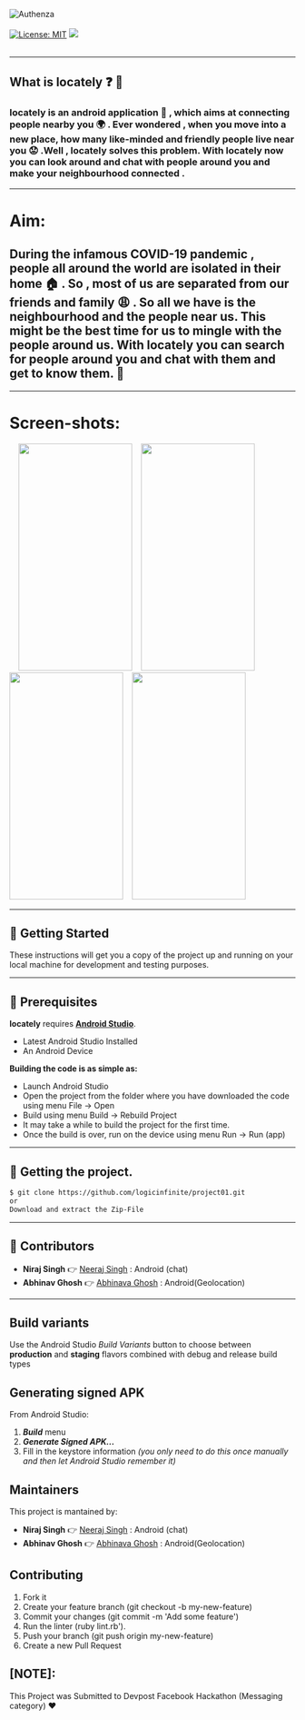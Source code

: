 ![Authenza](https://github.com/logicinfinite/project01/blob/master/WhatsApp%20Image%202020-09-03%20at%2022.03.png?raw=true)
<br><br>
[![License: MIT](https://img.shields.io/badge/License-MIT-yellow.svg)](https://opensource.org/licenses/MIT)   <a href='https://github.com/logicinfinite' target='_blank'><img src='https://img.shields.io/github/followers/logicinfinite.svg?label=Folow&style=social'></a>
</a><br><br>

  ---

## What is locately :question:  :iphone:

###  **locately** is an android application  :iphone: , which aims at connecting people nearby you :earth_africa: . Ever wondered , when you move into a new place, how many like-minded and friendly people live near you  :worried: .Well , locately solves this problem. With **locately**  now you can  look around and chat with people around you and make your neighbourhood connected . 

 ---

# Aim:

## During the infamous COVID-19 pandemic , people all around the world are isolated in their home :house: . So , most of us are separated from our friends and family :weary: . So all we have is the neighbourhood and the people near us. This might be the best time for us to mingle with the people  around us. With **locately** you can search for people around you and chat with them and get to know them. :tada:


  ---

# Screen-shots:

&nbsp; &nbsp;  <img src="https://github.com/logicinfinite/project01/blob/master/new%20user.jpeg" width="200" height="400" />&nbsp; &nbsp; <img src="https://github.com/logicinfinite/project01/blob/master/add%20profile.jpeg" width="200" height="400" />&nbsp; &nbsp; <img src="https://github.com/logicinfinite/project01/blob/master/map%20(2).jpeg" width="200" height="400" />&nbsp; &nbsp;   <img src="https://github.com/logicinfinite/project01/blob/master/box.jpeg" width="200" height="400" /> 

 ---



## :dart: Getting Started
These instructions will get you a copy of the project up and running on your local machine for development and testing purposes.

 ---

##  :dart: Prerequisites

**locately** requires  [**Android Studio**](https://developer.android.com/studio).

 * Latest Android Studio Installed
 * An Android Device
 
 **Building the code is as simple as:**

 * Launch Android Studio
 * Open the project from the folder where you have downloaded the code using menu File -> Open
 * Build using menu Build -> Rebuild Project
 * It may take a while to build the project for the first time.
 * Once the build is over, run on the device using menu Run -> Run (app)
 
 ---

## :dart: Getting the project.

```sh
$ git clone https://github.com/logicinfinite/project01.git
or 
Download and extract the Zip-File
```
 ---

## :dart:  Contributors

-   **Niraj Singh**  :point_right: [Neeraj Singh](https://github.com/karma9874) : Android (chat)
-   **Abhinav Ghosh**  :point_right: [Abhinava Ghosh](https://github.com/logicinfinite) : Android(Geolocation)

  ---

## Build variants
Use the Android Studio *Build Variants* button to choose between **production** and **staging** flavors combined with debug and release build types


## Generating signed APK
From Android Studio:
1. ***Build*** menu
2. ***Generate Signed APK...***
3. Fill in the keystore information *(you only need to do this once manually and then let Android Studio remember it)*

## Maintainers
This project is mantained by:
-   **Niraj Singh**  :point_right: [Neeraj Singh](https://github.com/karma9874) : Android (chat)
-   **Abhinav Ghosh**  :point_right: [Abhinava Ghosh](https://github.com/logicinfinite) : Android(Geolocation)


## Contributing

1. Fork it
2. Create your feature branch (git checkout -b my-new-feature)
3. Commit your changes (git commit -m 'Add some feature')
4. Run the linter (ruby lint.rb').
5. Push your branch (git push origin my-new-feature)
6. Create a new Pull Request

 ## [NOTE]:

This Project was Submitted  to Devpost Facebook Hackathon (Messaging category) :heart:

